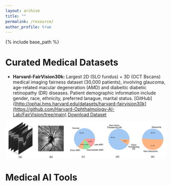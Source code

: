 ```yaml
---
layout: archive
title: ""
permalink: /resource/ 
author_profile: true
---
```


{% include base_path %}

Curated Medical Datasets
======

- **Harvard-FairVision30k:** Largest 2D (SLO fundus) + 3D (OCT Bscans) medical imaging fairness dataset (30,000 patients), involving glaucoma, age-related macular degeneration (AMD)  and diabeitic diabetic retinopathy (DR) diseases. Patient demographic information include gender, race, ethnicity, preferred lanague, marital status. [GitHub]([http://ophai.hms.harvard.edu/datasets/harvard-fairvision30k](https://github.com/Harvard-Ophthalmology-AI-Lab/FairVision/tree/main) [Download Dataset](http://ophai.hms.harvard.edu/datasets/harvard-fairvision30k)

<p align="center">
    <img src="/images/img/project/fairvision.png" width="700">
</p>

Medical AI Tools
======
